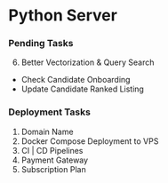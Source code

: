 # Python Server

### Pending Tasks
6. Better Vectorization & Query Search

- Check Candidate Onboarding
- Update Candidate Ranked Listing

### Deployment Tasks
1. Domain Name
2. Docker Compose Deployment to VPS
3. CI | CD Pipelines
4. Payment Gateway
5. Subscription Plan
